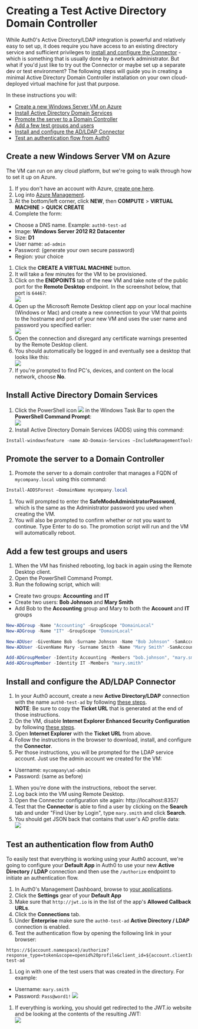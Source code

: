 # Creating a Test Active Directory Domain Controller

While Auth0's Active Directory/LDAP integration is powerful and relatively easy to set up, it does require you have access to an existing directory service and sufficient privileges to [install and configure the Connector](/connector/install) - which is something that is usually done by a network administrator.  But what if you'd just like to try out the Connector or maybe set up a separate dev or test environment?  The following steps will guide you in creating a minimal Active Directory Domain Controller installation on your own cloud-deployed virtual machine for just that purpose.

In these instructions you will:
* [Create a new Windows Server VM on Azure](#create-a-new-windows-server-vm-on-azure)
* [Install Active Directory Domain Services](#install-active-directory-domain-services)
* [Promote the server to a Domain Controller](#promote-the-server-to-a-domain-controller)
* [Add a few test groups and users](#add-a-few-test-groups-and-users)
* [Install and configure the AD/LDAP Connector](#add-a-few-test-groups-and-users)
* [Test an authentication flow from Auth0](#test-an-authentication-flow-from-auth0)

## Create a new Windows Server VM on Azure

The VM can run on any cloud platform, but we're going to walk through how to set it up on Azure.

1. If you don't have an account with Azure, [create one here](https://azure.microsoft.com).
1. Log into [Azure Management](https://manage.windowsazure.com).
1. At the bottom/left corner, click **NEW**, then **COMPUTE** > **VIRTUAL MACHINE** > **QUICK CREATE**
1. Complete the form:
  * Choose a DNS name. Example: `auth0-test-ad`
  * Image: **Windows Server 2012 R2 Datacenter**
  * Size: **D1**
  * User name: `ad-admin`
  * Password: (generate your own secure password)
  * Region: your choice  
1. Click the **CREATE A VIRTUAL MACHINE** button.
1. It will take a few minutes for the VM to be provisioned.
1. Click on the **ENDPOINTS** tab of the new VM and take note of the public port for the **Remote Desktop** endpoint.  In the screenshot below, that port is `64467`:  
![](/media/articles/connector/test-dc/remote-desktop-port.png)
1. Open up the Microsoft Remote Desktop client app on your local machine (Windows or Mac) and create a new connection to your VM that points to the hostname and port of your new VM and uses the user name and password you specified earlier:  
![](/media/articles/connector/test-dc/remote-desktop-connection.png)
1. Open the connection and disregard any certificate warnings presented by the Remote Desktop client.
1. You should automatically be logged in and eventually see a desktop that looks like this:  
![](/media/articles/connector/test-dc/new-vm-desktop.png)
1. If you're prompted to find PC's, devices, and content on the local network, choose **No**.

## Install Active Directory Domain Services

1. Click the PowerShell icon ![](/media/articles/connector/test-dc/powershell-icon.png) in the Windows Task Bar to open the **PowerShell Command Prompt**:  
![](/media/articles/connector/test-dc/powershell-command-prompt.png)
1. Install Active Directory Domain Services (ADDS) using this command:  
```powershell
Install-windowsfeature -name AD-Domain-Services –IncludeManagementTools
```

## Promote the server to a Domain Controller

1. Promote the server to a domain controller that manages a FQDN of `mycompany.local` using this command:  
```powershell
Install-ADDSForest –DomainName mycompany.local
```
1. You will prompted to enter the **SafeModeAdministratorPassword**, which is the same as the Administrator password you used when creating the VM.
1. You will also be prompted to confirm whether or not you want to continue.  Type Enter to do so.  The promotion script will run and the VM will automatically reboot.

## Add a few test groups and users

1. When the VM has finished rebooting, log back in again using the Remote Desktop client.
1. Open the PowerShell Command Prompt.
1. Run the following script, which will:
  * Create two groups: **Accounting** and **IT**
  * Create two users: **Bob Johnson** and **Mary Smith**
  * Add Bob to the **Accounting** group and Mary to both the **Account** and **IT** groups

  ```powershell
  New-ADGroup -Name "Accounting" -GroupScope "DomainLocal"
  New-ADGroup -Name "IT" -GroupScope "DomainLocal"

  New-ADUser -GivenName Bob -Surname Johnson -Name "Bob Johnson" -SamAccountName bob.johnson -Enable d $True -AccountPassword (ConvertTo-SecureString "Pass@word1!" -AsPlainText -force) -PasswordNeverExpires $True
  New-ADUser -GivenName Mary -Surname Smith -Name "Mary Smith" -SamAccountName mary.smith -Enabled $True -AccountPassword (ConvertTo-SecureString "Pass@word1!" -AsPlainText -force) -PasswordNeverExpires $True

  Add-ADGroupMember -Identity Accounting -Members "bob.johnson", "mary.smith"
  Add-ADGroupMember -Identity IT -Members "mary.smith"
  ```

## Install and configure the AD/LDAP Connector

1. In your Auth0 account, create a new **Active Directory/LDAP** connection with the name `auth0-test-ad` by following [these steps](/connections/enterprise/active-directory).  
  **NOTE**: Be sure to copy the **Ticket URL** that is generated at the end of those instructions.
1. On the VM, disable **Internet Explorer Enhanced Security Configuration** by following [these steps](http://blog.blksthl.com/2012/11/28/how-to-disable-ie-enhanced-security-in-windows-server-2012/).
1. Open **Internet Explorer** with the **Ticket URL** from above.
1. Follow the instructions in the browser to download, install, and configure the **Connector**.
1. Per those instructions, you will be prompted for the LDAP service account. Just use the admin account we created for the VM:
  * Username: `mycompany\ad-admin`
  * Password: (same as before)
1. When you're done with the instructions, reboot the server.
1. Log back into the VM using Remote Desktop.
1. Open the Connector configuration site again: http://localhost:8357/
1. Test that the **Connector** is able to find a user by clicking on the **Search** tab and under "Find User by Login", type `mary.smith` and click **Search**.
1. You should get JSON back that contains that user's AD profile data:  
![](/media/articles/connector/test-dc/test-find-user.png)

## Test an authentication flow from Auth0

To easily test that everything is working using your Auth0 account, we're going to configure your **Default App** in Auth0 to use your new **Active Directory / LDAP** connection and then use the `/authorize` endpoint to initiate an authentication flow.

1. In Auth0's Management Dashboard, browse to [your applications](${uiURL}/#/applications).
1. Click the **Settings** gear of your **Default App**
1. Make sure that `http://jwt.io` is in the list of the app's **Allowed Callback URLs**.
1. Click the **Connections** tab.
1. Under **Enterprise** make sure the `auth0-test-ad` **Active Directory / LDAP** connection is enabled.
1. Test the authentication flow by opening the following link in your browser:  
```
https://${account.namespace}/authorize?response_type=token&scope=openid%20profile&client_id=${account.clientId}&redirect_uri=http://jwt.io&connection=auth0-test-ad
```

1. Log in with one of the test users that was created in the directory.  For example:
  * Username: `mary.smith`
  * Password: `Pass@word1!`
  ![](/media/articles/connector/test-dc/auth-flow-login.png)
1. If everything is working, you should get redirected to the JWT.io website and be looking at the contents of the resulting JWT:  
  ![](/media/articles/connector/test-dc/auth-success.png)
